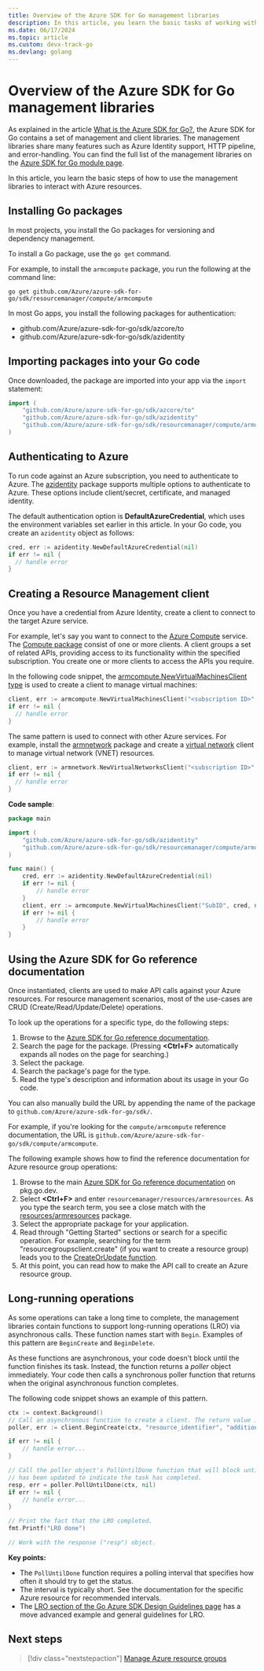 ```yaml
---
title: Overview of the Azure SDK for Go management libraries 
description: In this article, you learn the basic tasks of working with the Azure SDK for Go management libraries.
ms.date: 06/17/2024
ms.topic: article
ms.custom: devx-track-go
ms.devlang: golang
---
```


# Overview of the Azure SDK for Go management libraries

As explained in the article [What is the Azure SDK for Go?](overview.md), the Azure SDK for Go contains a set of management and client libraries.
The management libraries share many features such as Azure Identity support, HTTP pipeline, and error-handling.
You can find the full list of the management libraries on the [Azure SDK for Go module page](https://azure.github.io/azure-sdk/releases/latest/mgmt/go.html).

In this article, you learn the basic steps of how to use the management libraries to interact with Azure resources.

## Installing Go packages

In most projects, you install the Go packages for versioning and dependency management.

To install a Go package, use the `go get` command.

For example, to install the `armcompute` package, you run the following at the command line:

```azurecli
go get github.com/Azure/azure-sdk-for-go/sdk/resourcemanager/compute/armcompute
```

In most Go apps, you install the following packages for authentication:

- github.com/Azure/azure-sdk-for-go/sdk/azcore/to
- github.com/Azure/azure-sdk-for-go/sdk/azidentity

## Importing packages into your Go code

Once downloaded, the package are imported into your app via the `import` statement:

```go
import (
    "github.com/Azure/azure-sdk-for-go/sdk/azcore/to"
    "github.com/Azure/azure-sdk-for-go/sdk/azidentity"
    "github.com/Azure/azure-sdk-for-go/sdk/resourcemanager/compute/armcompute"
)
```

## Authenticating to Azure

To run code against an Azure subscription, you need to authenticate to Azure. The [azidentity](https://pkg.go.dev/github.com/Azure/azure-sdk-for-go/sdk/azidentity) package supports multiple options to authenticate to Azure. These options include client/secret, certificate, and managed identity.

The default authentication option is **DefaultAzureCredential**, which uses the environment variables set earlier in this article. In your Go code, you create an `azidentity` object as follows:

```go
cred, err := azidentity.NewDefaultAzureCredential(nil)
if err != nil {
  // handle error
}
```

## Creating a Resource Management client

Once you have a credential from Azure Identity, create a client to connect to the target Azure service.

For example, let's say you want to connect to the [Azure Compute](https://azure.microsoft.com/product-categories/compute/) service. The [Compute package](https://pkg.go.dev/github.com/Azure/azure-sdk-for-go/sdk/resourcemanager/compute/armcompute) consist of one or more clients. A client groups a set of related APIs, providing access to its functionality within the specified subscription. You create one or more clients to access the APIs you require.

In the following code snippet, the [armcompute.NewVirtualMachinesClient type](https://pkg.go.dev/github.com/Azure/azure-sdk-for-go/sdk/resourcemanager/compute/armcompute#VirtualMachinesClient) is used to create a client to manage virtual machines:

```go
client, err := armcompute.NewVirtualMachinesClient("<subscription ID>", cred, nil)
if err != nil {
  // handle error
}
```

The same pattern is used to connect with other Azure services. For example, install the [armnetwork](https://pkg.go.dev/github.com/Azure/azure-sdk-for-go/sdk/resourcemanager/network/armnetwork) package and create a [virtual network](https://pkg.go.dev/github.com/Azure/azure-sdk-for-go/sdk/resourcemanager/network/armnetwork#VirtualNetworksClient) client to manage virtual network (VNET) resources.

```go
client, err := armnetwork.NewVirtualNetworksClient("<subscription ID>", cred, nil)
if err != nil {
  // handle error
}
```

**Code sample**:

```go
package main

import (
	"github.com/Azure/azure-sdk-for-go/sdk/azidentity"
	"github.com/Azure/azure-sdk-for-go/sdk/resourcemanager/compute/armcompute"
)

func main() {
	cred, err := azidentity.NewDefaultAzureCredential(nil)
	if err != nil {
		// handle error
	}
	client, err := armcompute.NewVirtualMachinesClient("SubID", cred, nil)
	if err != nil {
        // handle error
    }
}
```

## Using the Azure SDK for Go reference documentation

Once instantiated, clients are used to make API calls against your Azure resources. For resource management scenarios, most of the use-cases are CRUD (Create/Read/Update/Delete) operations.

To look up the operations for a specific type, do the following steps:

1. Browse to the [Azure SDK for Go reference documentation](https://pkg.go.dev/github.com/Azure/azure-sdk-for-go).
1. Search the page for the package. (Pressing **&lt;Ctrl+F>** automatically expands all nodes on the page for searching.)
1. Select the package.
1. Search the package's page for the type.
1. Read the type's description and information about its usage in your Go code.

You can also manually build the URL by appending the name of the package to `github.com/Azure/azure-sdk-for-go/sdk/`.

For example, if you're looking for the `compute/armcompute` reference documentation, the URL is `github.com/Azure/azure-sdk-for-go/sdk/compute/armcompute`.

The following example shows how to find the reference documentation for Azure resource group operations:

1. Browse to the main [Azure SDK for Go reference documentation](https://pkg.go.dev/github.com/Azure/azure-sdk-for-go) on pkg.go.dev.
1. Select **&lt;Ctrl+F>** and enter `resourcemanager/resources/armresources`. As you type the search term, you see a close match with the [resources/armresources](https://pkg.go.dev/github.com/Azure/azure-sdk-for-go/sdk/resourcemanager/resources/armresources) package.
1. Select the appropriate package for your application.
1. Read through "Getting Started" sections or search for a specific operation. For example, searching for the term "resourcegroupsclient.create" (if you want to create a resource group) leads you to the [CreateOrUpdate function](https://pkg.go.dev/github.com/Azure/azure-sdk-for-go/sdk/resourcemanager/resources/armresources#ResourceGroupsClient.CreateOrUpdate).
1. At this point, you can read how to make the API call to create an Azure resource group.

## Long-running operations

As some operations can take a long time to complete, the management libraries contain functions to support long-running operations (LRO) via asynchronous calls. These function names start with `Begin`. Examples of this pattern are `BeginCreate` and `BeginDelete`.

As these functions are asynchronous, your code doesn't block until the function finishes its task. Instead, the function returns a *poller* object immediately. Your code then calls a synchronous poller function that returns when the original asynchronous function completes.

The following code snippet shows an example of this pattern.

```go
ctx := context.Background()
// Call an asynchronous function to create a client. The return value is a poller object.
poller, err := client.BeginCreate(ctx, "resource_identifier", "additional_parameter")

if err != nil {
	// handle error...
}

// Call the poller object's PollUntilDone function that will block until the poller object
// has been updated to indicate the task has completed.
resp, err = poller.PollUntilDone(ctx, nil)
if err != nil {
	// handle error...
}

// Print the fact that the LRO completed.
fmt.Printf("LRO done")

// Work with the response ("resp") object.
```

**Key points:**

- The `PollUntilDone` function requires a polling interval that specifies how often it should try to get the status.
- The interval is typically short. See the documentation for the specific Azure resource for recommended intervals.
- The [LRO section of the Go Azure SDK Design Guidelines page](https://azure.github.io/azure-sdk/golang_introduction.html#methods-invoking-long-running-operations) has a move advanced example and general guidelines for LRO.

## Next steps

> [!div class="nextstepaction"]
> [Manage Azure resource groups](manage-resource-groups.md)
